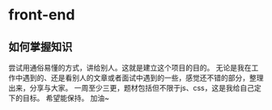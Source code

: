 # front-end

## 如何掌握知识
尝试用通俗易懂的方式，讲给别人。这就是建立这个项目的目的。
无论是我在工作中遇到的、还是看别人的文章或者面试中遇到的一些，感觉还不错的部分，整理出来，分享与大家。
一周至少三更，题材包括但不限于js、css，这是我给自己定下的目标。
希望能保持。
加油~